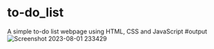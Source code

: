 # to-do_list
A simple to-do list webpage using HTML, CSS and JavaScript 
#output
![Screenshot 2023-08-01 233429](https://github.com/Arinmishra/to-do_list/assets/126757186/9c846062-bfc0-4e0e-9f2b-4d362803cc1c)
